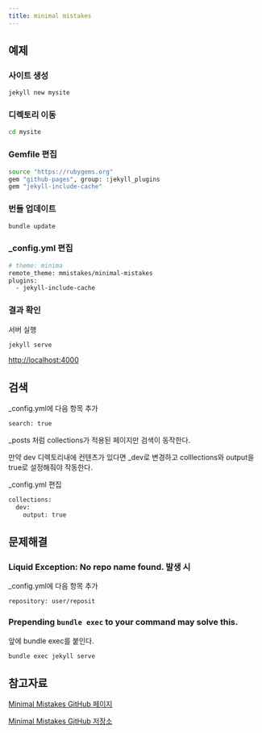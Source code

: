 ```yaml
---
title: minimal mistakes
---
```


## 예제

### 사이트 생성
```bash
jekyll new mysite
```

### 디렉토리 이동
```bash
cd mysite
```

### Gemfile 편집
```bash
source "https://rubygems.org"
gem "github-pages", group: :jekyll_plugins
gem "jekyll-include-cache"
```

### 번들 업데이트
```bash
bundle update
```

### _config.yml 편집
```bash
# theme: minima
remote_theme: mmistakes/minimal-mistakes
plugins:
  - jekyll-include-cache 
```

### 결과 확인
서버 실행
```bash
jekyll serve
```

<http://localhost:4000>

## 검색

_config.yml에 다음 항목 추가

```bash
search: true
```

_posts 처럼 collections가 적용된 페이지만 검색이 동작한다.

만약 dev 디렉토리내에 컨텐츠가 있다면 _dev로 변경하고 colllections와 output을 true로 설정해줘야 작동한다.

_config.yml 편집
```bash
collections:
  dev:
    output: true
``` 

## 문제해결

### Liquid Exception: No repo name found. 발생 시
_config.yml에 다음 항목 추가
```bash
repository: user/reposit
```

### Prepending `bundle exec` to your command may solve this.
앞에 bundle exec를 붙인다.
```bash
bundle exec jekyll serve
```

## 참고자료 

[Minimal Mistakes GitHub 페이지](https://mmistakes.github.io/minimal-mistakes/)

[Minimal Mistakes GitHub 저장소](https://github.com/mmistakes/minimal-mistakes)
